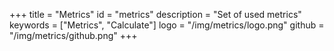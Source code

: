 +++
title = "Metrics"
id = "metrics"
description = "Set of used metrics" 
keywords = ["Metrics", "Calculate"]
logo = "/img/metrics/logo.png"
github = "/img/metrics/github.png"
+++
